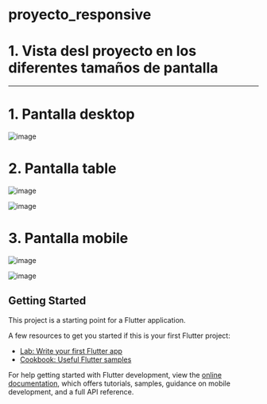 # proyecto_responsive

# 1. Vista desl proyecto en los diferentes tamaños de pantalla

-------------------------------------------------------------
# 1. Pantalla desktop
![image](https://user-images.githubusercontent.com/101678630/195207300-77f33ba6-e49f-43c5-898c-71b081042b8c.png)

# 2. Pantalla table
![image](https://user-images.githubusercontent.com/101678630/195207337-45e3d84b-69b4-44fe-b8fe-40ab5a02fe7f.png)

![image](https://user-images.githubusercontent.com/101678630/195207349-cfaf3bf7-574c-4455-8223-081b90fe9d5e.png)

# 3. Pantalla mobile
![image](https://user-images.githubusercontent.com/101678630/195207420-43dee222-a389-49fb-a952-5da7cb0bfe1f.png)

![image](https://user-images.githubusercontent.com/101678630/195207425-68263ab4-d2b8-439c-b62a-1f977252ed51.png)


## Getting Started

This project is a starting point for a Flutter application.

A few resources to get you started if this is your first Flutter project:

- [Lab: Write your first Flutter app](https://docs.flutter.dev/get-started/codelab)
- [Cookbook: Useful Flutter samples](https://docs.flutter.dev/cookbook)

For help getting started with Flutter development, view the
[online documentation](https://docs.flutter.dev/), which offers tutorials,
samples, guidance on mobile development, and a full API reference.
